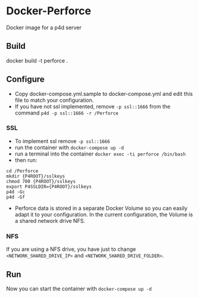 # Docker-Perforce
Docker image for a p4d server
## Build
docker build -t perforce .
## Configure
- Copy docker-compose.yml.sample to docker-compose.yml and edit this file to match your configuration.
- If you have not ssl implemented, remove `-p ssl::1666` from the command `p4d -p ssl::1666 -r /Perforce`
### SSL
- To implement ssl remove `-p ssl::1666`
- run the container with `docker-compose up -d`
- run a terminal into the container `docker exec -ti perforce /bin/bash`
- then run:
```
cd /Perforce
mkdir {P4ROOT}/sslkeys
chmod 700 {P4ROOT}/sslkeys
export P4SSLDIR={P4ROOT}/sslkeys
p4d -Gc
p4d -Gf
```
-  Perforce data is stored in a separate Docker Volume so you can easily adapt it to your configuration. In the current configuration, the Volume is a shared network drive NFS.
### NFS
If you are using a NFS drive, you have just to change `<NETWORK_SHARED_DRIVE_IP>` and `<NETWORK_SHARED_DRIVE_FOLDER>`.
## Run
Now you can start the container with `docker-compose up -d`
